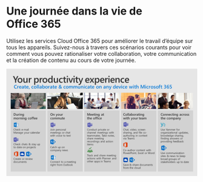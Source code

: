 # <a name="day-in-the-life-with-office-365"></a>Une journée dans la vie de Office 365

Utilisez les services Cloud Office 365 pour améliorer le travail d’équipe sur tous les appareils.  Suivez-nous à travers ces scénarios courants pour voir comment vous pouvez rationaliser votre collaboration, votre communication et la création de contenu au cours de votre journée.  

![Visuel de Une journée dans la vie](media/m365day.png)

